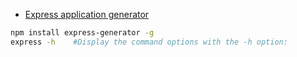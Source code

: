 - [Express application generator](http://expressjs.com/en/starter/generator.html)

```bash
npm install express-generator -g
express -h    #Display the command options with the -h option:
```






